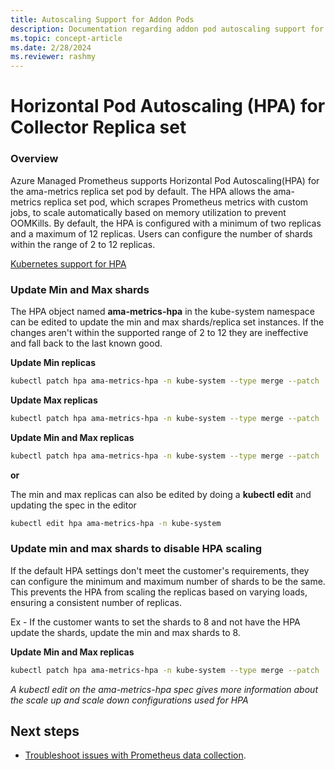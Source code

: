 ```yaml
---
title: Autoscaling Support for Addon Pods
description: Documentation regarding addon pod autoscaling support for Azure Managed Prometheus.
ms.topic: concept-article
ms.date: 2/28/2024
ms.reviewer: rashmy
---
```


# Horizontal Pod Autoscaling (HPA) for Collector Replica set

### Overview
Azure Managed Prometheus supports Horizontal Pod Autoscaling(HPA) for the ama-metrics replica set pod by default. 
The HPA allows the ama-metrics replica set pod, which scrapes Prometheus metrics with custom jobs, to scale automatically based on memory utilization to prevent OOMKills. By default, the HPA is configured with a minimum of two replicas and a maximum of 12 replicas. Users can configure the number of shards within the range of 2 to 12 replicas.

[Kubernetes support for HPA](https://kubernetes.io/docs/tasks/run-application/horizontal-pod-autoscale/) 

### Update Min and Max shards
The HPA object named **ama-metrics-hpa** in the kube-system namespace can be edited to update the min and max shards/replica set instances.
If the changes aren't within the supported range of 2 to 12 they are ineffective and fall back to the last known good.

**Update Min replicas**
```bash
kubectl patch hpa ama-metrics-hpa -n kube-system --type merge --patch '{"spec": {"minReplicas": 4}}'
```

**Update Max replicas**
```bash
kubectl patch hpa ama-metrics-hpa -n kube-system --type merge --patch '{"spec": {"maxReplicas": 10}}'
```

**Update Min and Max replicas**
```bash
kubectl patch hpa ama-metrics-hpa -n kube-system --type merge --patch '{"spec": {"minReplicas": 3, "maxReplicas": 10}}'
```

**or**

The min and max replicas can also be edited by doing a **kubectl edit** and updating the spec in the editor
```bash
kubectl edit hpa ama-metrics-hpa -n kube-system
```

### Update min and max shards to disable HPA scaling
If the default HPA settings don't meet the customer's requirements, they can configure the minimum and maximum number of shards to be the same.
This prevents the HPA from scaling the replicas based on varying loads, ensuring a consistent number of replicas.

Ex - If the customer wants to set the shards to 8 and not have the HPA update the shards, update the min and max shards to 8.

**Update Min and Max replicas**
```bash
kubectl patch hpa ama-metrics-hpa -n kube-system --type merge --patch '{"spec": {"minReplicas": 8, "maxReplicas": 8}}'
```

*A kubectl edit on the ama-metrics-hpa spec gives more information about the scale up and scale down configurations used for HPA*

## Next steps

* [Troubleshoot issues with Prometheus data collection](prometheus-metrics-troubleshoot.md).
